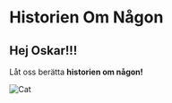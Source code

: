 
# Historien Om Någon
## Hej Oskar!!!
Låt oss berätta **historien om någon!**

![Cat](https://media.giphy.com/media/8dYmJ6Buo3lYY/giphy.gif)
